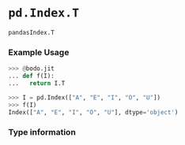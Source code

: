 # `pd.Index.T`

`pandasIndex.T`

### Example Usage

```py
>>> @bodo.jit
... def f(I):
...   return I.T

>>> I = pd.Index(["A", "E", "I", "O", "U"])
>>> f(I)
Index(["A", "E", "I", "O", "U"], dtype='object')
```

### Type information

